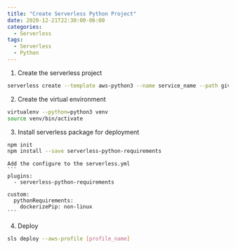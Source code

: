 ```yaml
---
title: "Create Serverless Python Project"
date: 2020-12-21T22:30:00-06:00
categories:
  - Serverless
tags:
  - Serverless
  - Python
---
```


1. Create the serverless project
```bash
serverless create --template aws-python3 --name service_name --path given_path_folder
```

2. Create the virtual environment
```bash
virtualenv --python=python3 venv
source venv/bin/activate
```

3. Install serverless package for deployment
```bash
npm init
npm install --save serverless-python-requirements
```

    Add the configure to the serverless.yml
    ```
    plugins:
      - serverless-python-requirements

    custom:
      pythonRequirements:
        dockerizePip: non-linux
    ```

4. Deploy
```bash
sls deploy --aws-profile [profile_name]
```